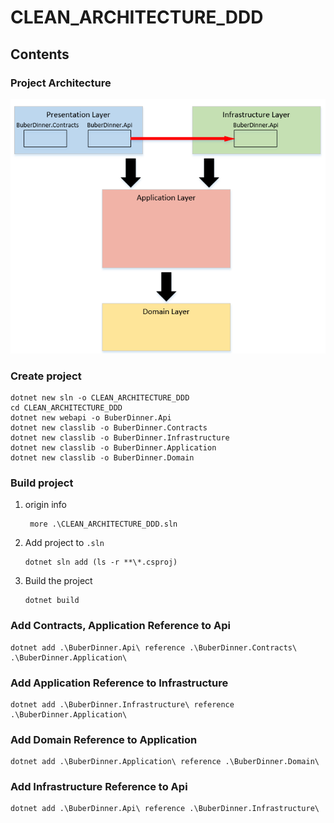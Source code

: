 # CLEAN_ARCHITECTURE_DDD

##  Contents 

### Project Architecture
![image](.\images\architecture.PNG)

### Create project
```dotnetcli
dotnet new sln -o CLEAN_ARCHITECTURE_DDD
cd CLEAN_ARCHITECTURE_DDD
dotnet new webapi -o BuberDinner.Api
dotnet new classlib -o BuberDinner.Contracts
dotnet new classlib -o BuberDinner.Infrastructure
dotnet new classlib -o BuberDinner.Application
dotnet new classlib -o BuberDinner.Domain
```
### Build project
  1.  origin info
      ```dotnetcli
       more .\CLEAN_ARCHITECTURE_DDD.sln
      ```
  2.  Add project to `.sln`
      ```dotnetcli
      dotnet sln add (ls -r **\*.csproj)
      ```
  3.  Build the project
      ```dotnetcli
      dotnet build
      ```
### Add Contracts, Application Reference to Api
```dotnetcli
dotnet add .\BuberDinner.Api\ reference .\BuberDinner.Contracts\ .\BuberDinner.Application\
```
### Add Application Reference to Infrastructure
```dotnetcli
dotnet add .\BuberDinner.Infrastructure\ reference .\BuberDinner.Application\
```
### Add Domain Reference to Application
```dotnetcli
dotnet add .\BuberDinner.Application\ reference .\BuberDinner.Domain\
```
### Add Infrastructure Reference to Api
```dotnetcli
dotnet add .\BuberDinner.Api\ reference .\BuberDinner.Infrastructure\
```

